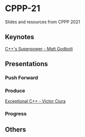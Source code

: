# CPPP-21

Slides and resources from CPPP 2021

## Keynotes

[C++'s Superpower - Matt Godbolt](cxxs_superpower-matt_godbolt)

## Presentations

### Push Forward

### Produce

[Exceptional C++ - Victor Ciura](exceptional_cxx-victor_ciura)

### Progress

## Others
